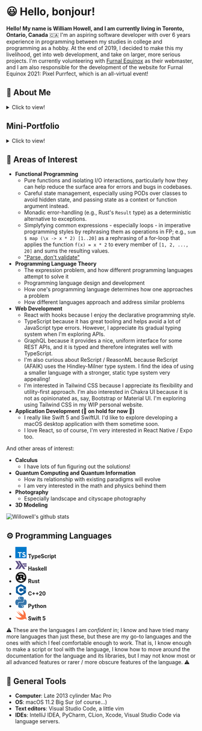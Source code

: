 # 😃 Hello, bonjour!

  **Hello! My name is William Howell, and I am currently living in Toronto, Ontario, Canada** 🇨🇦 I'm an aspiring software developer with over 6 years experience in programming between my studies in college and programming as a hobby. At the end of 2019, I decided to make this my livelihood, get into web development, and take on larger, more serious projects. I'm currently volunteering with [Furnal Equinox](https://furnalequinox.com/) as their webmaster, and I am also responsible for the development of the website for Furnal Equinox 2021: Pixel Purrfect, which is an all-virtual event!
  
 ## 👋 About Me
 
 <details><summary>Click to view!</summary>
  
  I actually started out computer programming with Khan Academy's Computer Programming course back in 2014! My first programming class in college used it as part of the course material. At the time, I did not view myself as a techy person. I was afraid I would do poorly because I did not get very far learning C++ a few years prior with the *Beginning C++ Through Game Programming* book. Much to my surprise, I had a blast! I had *tons* of fun in that first programming class, so much so that I went out of my way to learn Java and then C++ (properly this time with *Programming: Principles and Practice Using C++* and Xcode set up!) in my free time.
  
  Speaking of college, I studied Arts and Technology at the University of Texas at Dallas, which meant game development for me. My favourite classes related to my degree were my classes on Unity and the class I had on Autodesk Maya. I can't afford Autodesk Maya, so I use Blender instead. For what it's worth, I like Blender much more anyway. The UI is *much* cleaner and easier to understand. I feel tired just looking at Maya's UI 🤣
  
  I completed 98 credits towards my degree. I hope to pursue a degree in Computer Science in the near future.
  
  In my free time, I like to play with my cat and my dog, listen to music and podcasts, and play video games like Animal Crossing, Metroid, Mass Effect, Ratchet and Clank, and other platformer games like Super Mario Odyssey. I also enjoy cooking. I just wish it didn't take so long sometimes!

</details>

## Mini-Portfolio

<details><summary>Click to view!</summary>
  
  I intend for this section to accompany my pinned projects below. When I am done with my [personal website](https://github.com/willowell/williamhowell), I will move this information there.
  
### [virtual.furnalequinox.com](https://github.com/Furnal-Equinox/virtual.furnalequinox.com)

  The website for Furnal Equinox's virtual convention! This is an open source [Gatsby](https://www.gatsbyjs.com/) website, written mostly in TypeScript and hosted on Netlify. It uses Netlify Functions to invite users who register through our RegFox pages. It also uses a Fauna database to track the total donation amount for the website's UI and for our event staff and to track how much each registrant has donated for our records and for giving perks and incentives. I invite you to check out the repository - this is just scratching the surface!
  
### [FE Donations Tool](https://github.com/Furnal-Equinox/donations-tool)

  This is a small React web app for our event staff to keep track of the total donation amount and to determine whether or not someone has donated.
  
### [Guessing Game](https://github.com/willowell/Guessing-Game)

  The classic number guessing game written in several different programming languages while preserving the semantics and structure of the game. I like revisiting this from time to time when I learn a new language.
  
### [DELISH! Client](https://github.com/willowell/Delish-Client) and [DELISH! Server](https://github.com/willowell/Delish-Server)

  This is DELISH!, an Allrecipes-like full-stack web application using Apollo GraphQL. I made this after following [this tutorial](https://moonhighway.com/apollo-datasources), which resulted in [this Apollo GraphQL server](https://github.com/willowell/Apollo-GraphQL-Server-for-REST-Countries). This was my first attempt at a serious project. I had a lot of fun making this web app and sharing it live with my family! It has a few problems, but I have largely solved these problems in virtual.furnalequinox.com, such as:
  * how to order the Bootstrap Sass files and override them,
  * how to share state between a search bar and the container for displaying search results,
  * and how to use flexbox, grid systems, margins, and padding to make a nice, responsive layout.

### [OGMTPS](https://github.com/willowell/Oh-God-Make-the-Puns-Stop-2)

  This is a theatre reservation command line application. I made the original version for the final project for my Computer Science 1 class back in 2015, and I revisited it in the fall of 2019 and rewrote it almost from scratch using C++17 and Microsoft's vcpkg. My Computer Science 1 professor had a thing for puns and dad jokes in the projects, so I named my project as a tongue-in-cheek response. I have included the original version for posterity. I wrote a reflection on version 2 on my WordPress blog [here](https://williamphowell.wordpress.com/2020/09/19/post-mortem-on-version-2-of-my-movie-reservation-program-in-c/). I also reflect on my path as a programmer since college in that post.

</details>

## 📖 Areas of Interest
 
* **Functional Programming**
  * Pure functions and isolating I/O interactions, particularly how they can help reduce the surface area for errors and bugs in codebases.
  * Careful state management, especially using PODs over classes to avoid hidden state, and passing state as a context or function argument instead.
  * Monadic error-handling (e.g., Rust's `Result` type) as a deterministic alternative to exceptions.
  * Simplyfying common expressions - especially loops - in imperative programming styles by rephrasing them as operations in FP; e.g., `sum $ map (\x -> x * 2) [1..20]` as a rephrasing of a for-loop that applies the function `f(x) = x * 2` to every member of `[1, 2, ..., 20]` and sums the resulting values.
  * ["Parse, don't validate"](https://lexi-lambda.github.io/blog/2019/11/05/parse-don-t-validate/)
* **Programming Language Theory**
  * The expression problem, and how different programming languages attempt to solve it
  * Programming language design and development
  * How one's programming language determines how one approaches a problem
  * How different languages approach and address similar problems
* **Web Development** 
  * React with hooks because I enjoy the declarative programming style.
  * TypeScript because it has great tooling and helps avoid a lot of JavaScript type errors. However, I appreciate its gradual typing system when I'm exploring APIs.
  * GraphQL because it provides a nice, uniform interface for some REST APIs, and it is typed and therefore integrates well with TypeScript.
  * I'm also curious about ReScript / ReasonML because ReScript (AFAIK) uses the Hindley-Milner type system. I find the idea of using a smaller language with a stronger, static type system very appealing!
  * I'm interested in Tailwind CSS because I appreciate its flexibility and utility-first approach. I'm also interested in Chakra UI because it is not as opinionated as, say, Bootstrap or Material UI. I'm exploring using Tailwind CSS in my WIP personal website.
* **Application Development (🛑 on hold for now 🛑)** 
  * I really like Swift 5 and SwiftUI. I'd like to explore developing a macOS desktop application with them sometime soon.
  * I love React, so of course, I'm very interested in React Native / Expo too. 

And other areas of interest:
* **Calculus**
  * I have lots of fun figuring out the solutions!
* **Quantum Computing and Quantum Information**
  * How its relationship with existing paradigms will evolve
  * I am very interested in the math and physics behind them
* **Photography**
  * Especially landscape and cityscape photography
* **3D Modeling**

![Willowell's github stats](https://github-readme-stats.vercel.app/api?username=willowell&show_icons=true)
  
## ⚙️ Programming Languages

* <img alt="TypeScript" width="30px" src="assets/typescript.svg" /> **TypeScript**
* <img alt="Haskell"    width="30px" src="assets/haskell.svg"    /> **Haskell**
* <img alt="Rust"       width="30px" src="assets/rust.svg"       /> **Rust**
* <img alt="C++"        width="30px" src="assets/cplusplus.svg"  /> **C++20**
* <img alt="Python"     width="30px" src="assets/python.svg"     /> **Python**
* <img alt="Swift"      width="30px" src="assets/swift.svg"      /> **Swift 5**

⚠️ These are the languages I am *confident* in; I know and have tried many more languages than just these, but these are my go-to languages and the ones with which I feel comfortable enough to work. That is, I know enough to make a script or tool with the language, I know how to move around the documentation for the language and its libraries, but I may not know most or all advanced features or rarer / more obscure features of the language. ⚠️

## 🧰 General Tools

* **Computer**: Late 2013 cylinder Mac Pro
* **OS**: macOS 11.2 Big Sur (of course...)
* **Text editors**: Visual Studio Code, a little vim
* **IDEs**: IntelliJ IDEA, PyCharm, CLion, Xcode, Visual Studio Code via language servers.
